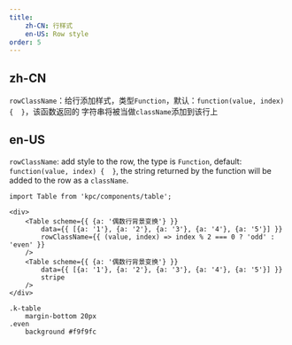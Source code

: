 ```yaml
---
title: 
    zh-CN: 行样式
    en-US: Row style
order: 5
---
```


## zh-CN

`rowClassName`：给行添加样式，类型`Function`，默认：`function(value, index) {  }`，该函数返回的
字符串将被当做`className`添加到该行上

## en-US

`rowClassName`: add style to the row, the type is `Function`, default: `function(value, index) {  }`, the string returned by the function will be added to the row as a `className`.

```vdt
import Table from 'kpc/components/table';

<div>
    <Table scheme={{ {a: '偶数行背景变换'} }} 
        data={{ [{a: '1'}, {a: '2'}, {a: '3'}, {a: '4'}, {a: '5'}] }} 
        rowClassName={{ (value, index) => index % 2 === 0 ? 'odd' : 'even' }}
    />
    <Table scheme={{ {a: '偶数行背景变换'} }} 
        data={{ [{a: '1'}, {a: '2'}, {a: '3'}, {a: '4'}, {a: '5'}] }} 
        stripe
    />
</div>
```

```styl
.k-table
    margin-bottom 20px
.even
    background #f9f9fc
```







